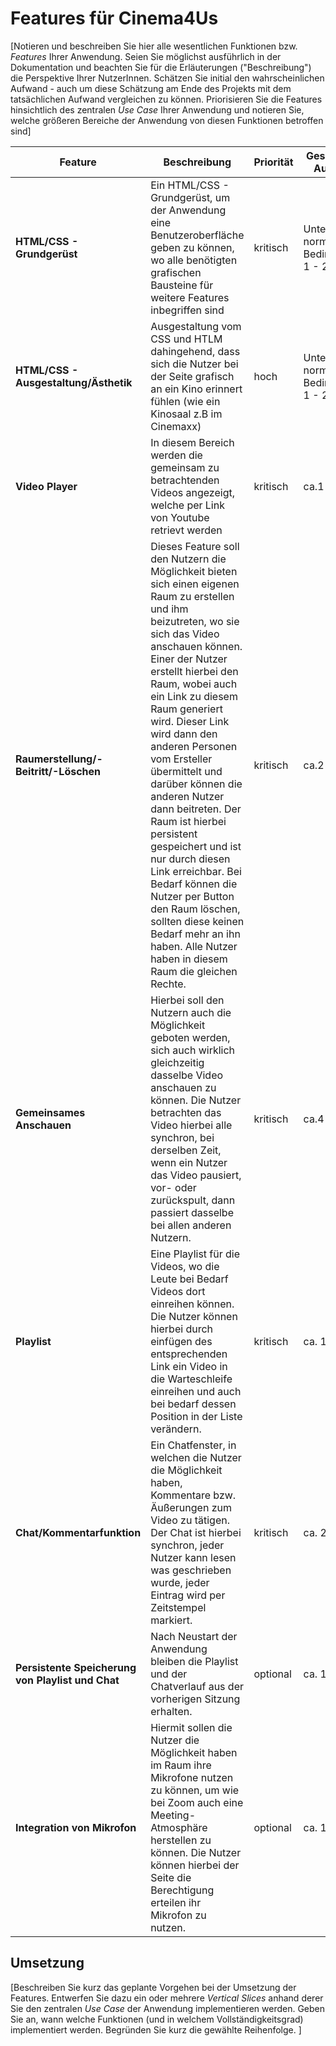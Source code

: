 # Features für Cinema4Us

[Notieren und beschreiben Sie hier alle wesentlichen Funktionen bzw. *Features* Ihrer Anwendung. Seien Sie möglichst ausführlich in der Dokumentation und beachten Sie für die Erläuterungen ("Beschreibung") die Perspektive Ihrer NutzerInnen. Schätzen Sie initial den wahrscheinlichen Aufwand - auch um diese Schätzung am Ende des Projekts mit dem tatsächlichen Aufwand vergleichen zu können. Priorisieren Sie die Features hinsichtlich des zentralen *Use Case* Ihrer Anwendung und notieren Sie, welche größeren Bereiche der Anwendung von diesen Funktionen betroffen sind]

| Feature | Beschreibung | Priorität | Geschätzter Aufwand | Betroffene Schichten |
|---------|--------------|-----------|--------------------|---------------------|
| **HTML/CSS - Grundgerüst** | Ein HTML/CSS - Grundgerüst, um der Anwendung eine Benutzeroberfläche geben zu können, wo alle benötigten grafischen Bausteine für weitere      Features inbegriffen sind | kritisch | Unter normalen Bedingungen: 1 - 2 Tage | app |
| **HTML/CSS - Ausgestaltung/Ästhetik** | Ausgestaltung vom CSS und HTLM dahingehend, dass sich die Nutzer bei der Seite grafisch an ein Kino erinnert fühlen (wie ein Kinosaal z.B im Cinemaxx) | hoch | Unter normalen Bedingungen: 1 - 2 Tage | app |
| **Video Player** | In diesem Bereich werden die gemeinsam zu betrachtenden Videos angezeigt, welche  per Link von Youtube retrievt werden | kritisch | ca.1 Tag | app |
| **Raumerstellung/-Beitritt/-Löschen** | Dieses Feature soll den Nutzern die Möglichkeit bieten sich einen eigenen Raum zu erstellen und ihm beizutreten, wo sie sich das Video anschauen können. Einer der Nutzer erstellt hierbei den Raum, wobei auch ein Link zu diesem Raum generiert wird. Dieser Link wird dann den anderen Personen vom Ersteller übermittelt und darüber können die anderen Nutzer dann beitreten. Der Raum ist hierbei persistent gespeichert und ist nur durch diesen Link erreichbar. Bei Bedarf können die Nutzer per Button den Raum löschen, sollten diese keinen Bedarf mehr an ihn haben. Alle Nutzer haben in diesem Raum die gleichen Rechte.| kritisch | ca.2 Tage | app/server |
| **Gemeinsames Anschauen** | Hierbei soll den Nutzern auch die Möglichkeit geboten werden, sich auch wirklich gleichzeitig dasselbe Video anschauen zu können. Die Nutzer betrachten das Video hierbei alle synchron, bei derselben Zeit, wenn ein Nutzer das Video pausiert, vor- oder zurückspult, dann passiert dasselbe bei allen anderen Nutzern.| kritisch | ca.4-6. Tage | server |
| **Playlist** | Eine Playlist für die Videos, wo die Leute bei Bedarf Videos dort einreihen können. Die Nutzer können hierbei durch einfügen des entsprechenden Link ein Video in die Warteschleife einreihen und auch bei bedarf dessen Position in der Liste verändern.| kritisch | ca. 1-3 Tage | server/app | 
| **Chat/Kommentarfunktion** | Ein Chatfenster, in welchen die Nutzer die Möglichkeit haben, Kommentare bzw. Äußerungen zum Video zu tätigen. Der Chat ist hierbei synchron, jeder Nutzer kann lesen was geschrieben wurde, jeder Eintrag wird per Zeitstempel markiert.| kritisch | ca. 2-4 Tage | server/app |
| **Persistente Speicherung von Playlist und Chat** | Nach Neustart der Anwendung bleiben die Playlist und der Chatverlauf aus der vorherigen Sitzung erhalten.| optional | ca. 1-3 Tage | server/app|
| **Integration von Mikrofon** | Hiermit sollen die Nutzer die Möglichkeit haben im Raum ihre Mikrofone nutzen zu können, um wie bei Zoom auch eine Meeting-Atmosphäre herstellen zu können. Die Nutzer können hierbei der Seite die Berechtigung erteilen ihr Mikrofon zu nutzen. | optional | ca. 1-3 Tage | server/app |



## Umsetzung

[Beschreiben Sie kurz das geplante Vorgehen bei der Umsetzung der Features. Entwerfen Sie dazu ein oder mehrere *Vertical Slices* anhand derer Sie den zentralen *Use Case* der Anwendung implementieren werden. Geben Sie an, wann welche Funktionen (und in welchem Vollständigkeitsgrad) implementiert werden. Begründen Sie kurz die gewählte Reihenfolge. ]

